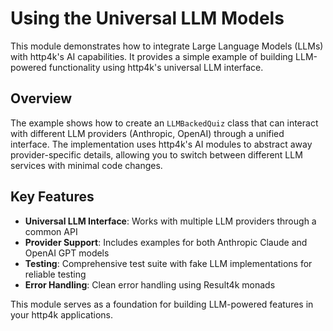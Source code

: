 # Using the Universal LLM Models

This module demonstrates how to integrate Large Language Models (LLMs) with http4k's AI capabilities. It provides a simple example of building LLM-powered functionality using http4k's universal LLM interface.

## Overview

The example shows how to create an `LLMBackedQuiz` class that can interact with different LLM providers (Anthropic, OpenAI) through a unified interface. The implementation uses http4k's AI modules to abstract away provider-specific details, allowing you to switch between different LLM services with minimal code changes.

## Key Features

- **Universal LLM Interface**: Works with multiple LLM providers through a common API
- **Provider Support**: Includes examples for both Anthropic Claude and OpenAI GPT models
- **Testing**: Comprehensive test suite with fake LLM implementations for reliable testing
- **Error Handling**: Clean error handling using Result4k monads

This module serves as a foundation for building LLM-powered features in your http4k applications.
